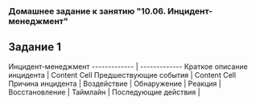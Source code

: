 ### Домашнее задание к занятию "10.06. Инцидент-менеджмент"

## Задание 1

Инцидент-менеджмент
------------- | -------------
Краткое описание инцидента  | Content Cell
Предшествующие события  | Content Cell
Причина инцидента  |
Воздействие  |
Обнаружение  |
Реакция  |
Восстановление  |
Таймлайн  |
Последующие действия	|
